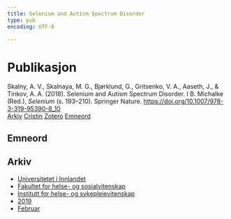 ```yaml
---
title: Selenium and Autism Spectrum Disorder
type: pub
encoding: UTF-8

---
```

<h1>Publikasjon</h1>
<article id="csl-bib-container-FBX3ZMK5" class="csl-bib-container">
  <div class="csl-bib-body"> <div class="csl-entry">Skalny, A. V., Skalnaya, M. G., Bjørklund, G., Gritsenko, V. A., Aaseth, J., &#38; Tinkov, A. A. (2018). Selenium and Autism Spectrum Disorder. I B. Michalke (Red.), <i>Selenium</i> (s. 193–210). Springer Nature. <a href="https://doi.org/10.1007/978-3-319-95390-8_10">https://doi.org/10.1007/978-3-319-95390-8_10</a></div> </div>
  <div class="csl-bib-buttons">
    <a href="#taxonomy-article-FBX3ZMK5" alt="archive" class="csl-bib-button">Arkiv</a>
    <a href="https://app.cristin.no/results/show.jsf?id=1677065" alt="Cristin" class="csl-bib-button">Cristin</a>
    <a href="http://zotero.org/groups/5881554/items/FBX3ZMK5" alt="Zotero" class="csl-bib-button">Zotero</a>
    <a href="#keywords-article-FBX3ZMK5" alt="keywords" class="csl-bib-button">Emneord</a>
  </div>
  <div id="csl-bib-meta-container-FBX3ZMK5"></div>
</article>
<div id="csl-bib-meta-FBX3ZMK5" class="csl-bib-meta">
  <article id="keywords-article-FBX3ZMK5" class="keywords-article">
    <h1>Emneord</h1>
    
  </article>
  <article id="taxonomy-article-FBX3ZMK5" class="taxonomy-article">
    <h1>Arkiv</h1>
    <ul>
      <li>
        <a href="/nn/archive/?key=3DCRN523">Universitetet i Innlandet</a>
      </li>
      <li>
        <a href="/nn/archive/?key=IDKFS3MX">Fakultet for helse- og sosialvitenskap</a>
      </li>
      <li>
        <a href="/nn/archive/?key=GTV4ECMZ">Institutt for helse- og sykepleievitenskap</a>
      </li>
      <li>
        <a href="/nn/archive/?key=E7THIEEM">2019</a>
      </li>
      <li>
        <a href="/nn/archive/?key=K9MPWJCB">Februar</a>
      </li>
    </ul>
  </article>
</div>
